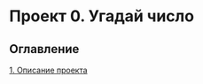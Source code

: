# Проект 0. Угадай число

## Оглавление
[1. Описание проекта](https://github.com/kridiner/sf_data_science/tree/main/project_0)